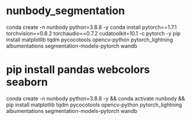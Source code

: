 # nunbody_segmentation

conda create -n nunbody python=3.8.8 -y
conda install pytorch==1.7.1 torchvision==0.8.2 torchaudio==0.7.2 cudatoolkit=10.1 -c pytorch -y
pip install matplotlib tqdm pycocotools opencv-python pytorch_lightning albumentations segmentation-models-pytorch wandb 
# pip install pandas webcolors seaborn

conda create -n nunbody python=3.8.8 -y && conda activate nunbody && pip install matplotlib tqdm pycocotools opencv-python pytorch_lightning albumentations segmentation-models-pytorch wandb